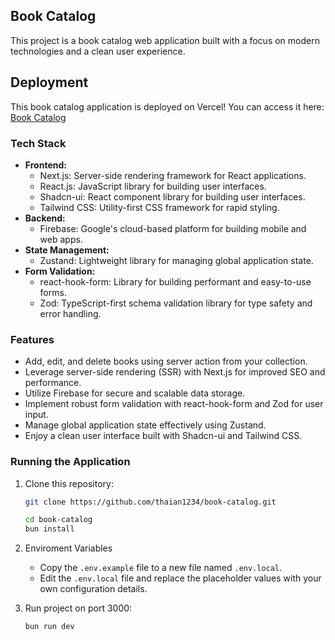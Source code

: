 ## Book Catalog

This project is a book catalog web application built with a focus on modern technologies and a clean user experience.

## Deployment

This book catalog application is deployed on Vercel! You can access it here: [Book Catalog](https://book-catalog-taupe.vercel.app/)

### Tech Stack

- **Frontend:**
  - Next.js: Server-side rendering framework for React applications.
  - React.js: JavaScript library for building user interfaces.
  - Shadcn-ui: React component library for building user interfaces.
  - Tailwind CSS: Utility-first CSS framework for rapid styling.
- **Backend:**
  - Firebase: Google's cloud-based platform for building mobile and web apps.
- **State Management:**
  - Zustand: Lightweight library for managing global application state.
- **Form Validation:**
  - react-hook-form: Library for building performant and easy-to-use forms.
  - Zod: TypeScript-first schema validation library for type safety and error handling.

### Features

- Add, edit, and delete books using server action from your collection.
- Leverage server-side rendering (SSR) with Next.js for improved SEO and performance.
- Utilize Firebase for secure and scalable data storage.
- Implement robust form validation with react-hook-form and Zod for user input.
- Manage global application state effectively using Zustand.
- Enjoy a clean user interface built with Shadcn-ui and Tailwind CSS.

### Running the Application

1. Clone this repository:

   ```bash
   git clone https://github.com/thaian1234/book-catalog.git
   ```

   ```bash
   cd book-catalog
   bun install
   ```

2. Enviroment Variables

   - Copy the `.env.example` file to a new file named `.env.local`.
   - Edit the `.env.local` file and replace the placeholder values with your own configuration details.

3. Run project on port 3000:
   ```bash
   bun run dev
   ```
